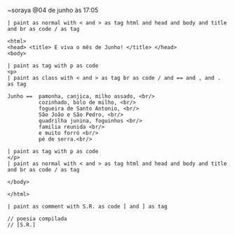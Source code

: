 ~soraya
@04 de junho às 17:05

	| paint as normal with < and > as tag html and head and body and title and br as code / as tag

	<html>
	<head> <title> E viva o mês de Junho! </title> </head>
	<body>

	| paint as tag with p as code
	<p>
	| paint as class with < and > as tag br as code / and == and , and . as tag

	Junho ==  pamonha, canjica, milho assado, <br/>
			  cozinhado, bolo de milho, <br/>
			  fogueira de Santo Antonio, <br/>
			  São João e São Pedro, <br/>
			  quadrilha junina, foguinhos <br/>
			  familia reunida <br/>
			  e muito forró <br/>
			  pé de serra.<br/>

	| paint as tag with p as code
	</p>
	| paint as normal with < and > as tag html and head and body and title and br as code / as tag

	</body>

	</html>

	| paint as comment with S.R. as code [ and ] as tag

	// poesia compilada
	// [S.R.]
